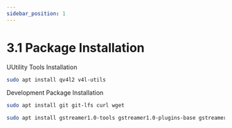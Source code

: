 ```yaml
---
sidebar_position: 1
---
```


# 3.1 Package Installation

UUtility Tools Installation

```bash
sudo apt install qv4l2 v4l-utils
```

Development Package Installation

```bash
sudo apt install git git-lfs curl wget
```

```bash
sudo apt install gstreamer1.0-tools gstreamer1.0-plugins-base gstreamer1.0-plugins-good gstreamer1.0-plugins-bad gstreamer1.0-plugins-ugly gstreamer1.0-vaapi gstreamer1.0-libav gstreamer1.0-rtsp libgstreamer1.0-dev libgstreamer-plugins-base1.0-dev libgstreamer-plugins-good1.0-dev libgstreamer-plugins-bad1.0-dev
```
